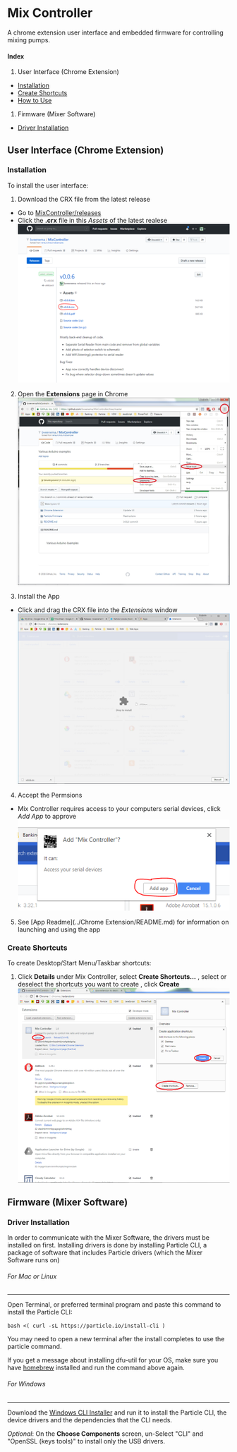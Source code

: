 # Mix Controller
A chrome extension user interface and embedded firmware for controlling mixing pumps.

#### Index
1. User Interface (Chrome Extension)
  * [Installation](#installation)
  * [Create Shortcuts](#create-shortcuts)
  * [How to Use](#how-to-use)
1. Firmware (Mixer Software)
  * [Driver Installation](#driver-installation)

## User Interface (Chrome Extension)
### Installation
To install the user interface:
1. Download the CRX file from the latest release
  - Go to [MixController/releases](https://github.com/bveenema/MixController/releases)
  - Click the **.crx** file in this *Assets* of the latest realese
  ![Img of where to download CRX file][JPG_downloadCRX]

2. Open the **Extensions** page in Chrome
![Type "chrome://extensions" in the address bar][JPG_GoToExtensions]

3. Install the App
  - Click and drag the CRX file into the *Extensions* window
  ![Install the App][JPG_installApp]

4. Accept the Permsions
  - Mix Controller requires access to your computers serial devices, click *Add App* to approve
  ![Img of Accept Permissions][JPG_acceptPermissions]

5. See [App Readme](../Chrome Extension/README.md) for information on launching and using the app

### Create Shortcuts
To create Desktop/Start Menu/Taskbar shortcuts:
1. Click **Details** under Mix Controller, select **Create Shortcuts...** , select or deselect the shortcuts you want to create , click **Create**
![How to create shortcuts][JPG_CreateShortcuts]

## Firmware (Mixer Software)
### Driver Installation
In order to communicate with the Mixer Software, the drivers must be installed on first. Installing drivers is done by installing Particle CLI, a package of software that includes Particle drivers (which the Mixer Software runs on)

###### For Mac or Linux
---

Open Terminal, or preferred terminal program and paste this command to install the Particle CLI:

``` terminal
bash <( curl -sL https://particle.io/install-cli )
```

You may need to open a new terminal after the install completes to use the particle command.

If you get a message about installing dfu-util for your OS, make sure you have [homebrew](https://brew.sh/) installed and run the command above again.

###### For Windows
---
Download the [Windows CLI Installer](https://binaries.particle.io/cli/installer/windows/ParticleCLISetup.exe) and run it to install the Particle CLI, the device drivers and the dependencies that the CLI needs.

*Optional*: On the **Choose Components** screen, un-Select "CLI" and "OpenSSL (keys tools)" to install only the USB drivers.





[JPG_downloadZIP]: ReadmeAssets/DownloadZip.jpg "How to download ZIP"
[JPG_GoToExtensions]: ReadmeAssets/GoToExtensions.jpg "Or type \"chrome://extensions\" in the address bar"
[JPG_LoadUnpackedExtension]: ReadmeAssets/LoadUnpackedExtension.jpg "Check the box next to \"Developer Mode\" and then click \"Load unpacked extension\""
[JPG_MixControllerExtension]: ReadmeAssets/MixControllerExtension.jpg "Mix Controller Extension"
[JPG_CreateShortcuts]: ReadmeAssets/CreateShortcuts.jpg "How to create shortcuts"
[JPG_downloadCRX]: ReadmeAssets/downloadCRX.jpg "Where to download CRX"
[JPG_installApp]: ReadmeAssets/installApp.jpg "Click and drag to install"
[JPG_acceptPermissions]: ReadmeAssets/acceptPermission.jpg "Click Add App to accept serial permissions"
